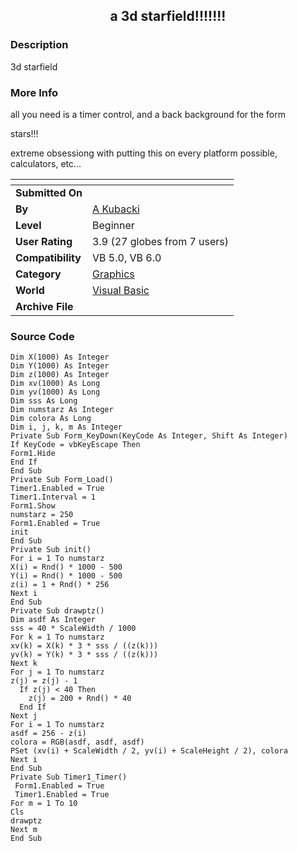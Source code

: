 ﻿<div align="center">

## a 3d starfield\!\!\!\!\!\!\!


</div>

### Description

3d starfield
 
### More Info
 
all you need is a timer control, and a back background for the form

stars!!!

extreme obsessiong with putting this on every platform possible, calculators, etc...


<span>             |<span>
---                |---
**Submitted On**   |
**By**             |[A Kubacki](https://github.com/Planet-Source-Code/PSCIndex/blob/master/ByAuthor/a-kubacki.md)
**Level**          |Beginner
**User Rating**    |3.9 (27 globes from 7 users)
**Compatibility**  |VB 5\.0, VB 6\.0
**Category**       |[Graphics](https://github.com/Planet-Source-Code/PSCIndex/blob/master/ByCategory/graphics__1-46.md)
**World**          |[Visual Basic](https://github.com/Planet-Source-Code/PSCIndex/blob/master/ByWorld/visual-basic.md)
**Archive File**   |[](https://github.com/Planet-Source-Code/a-kubacki-a-3d-starfield__1-34486/archive/master.zip)





### Source Code

```
Dim X(1000) As Integer
Dim Y(1000) As Integer
Dim z(1000) As Integer
Dim xv(1000) As Long
Dim yv(1000) As Long
Dim sss As Long
Dim numstarz As Integer
Dim colora As Long
Dim i, j, k, m As Integer
Private Sub Form_KeyDown(KeyCode As Integer, Shift As Integer)
If KeyCode = vbKeyEscape Then
Form1.Hide
End If
End Sub
Private Sub Form_Load()
Timer1.Enabled = True
Timer1.Interval = 1
Form1.Show
numstarz = 250
Form1.Enabled = True
init
End Sub
Private Sub init()
For i = 1 To numstarz
X(i) = Rnd() * 1000 - 500
Y(i) = Rnd() * 1000 - 500
z(i) = 1 + Rnd() * 256
Next i
End Sub
Private Sub drawptz()
Dim asdf As Integer
sss = 40 * ScaleWidth / 1000
For k = 1 To numstarz
xv(k) = X(k) * 3 * sss / ((z(k)))
yv(k) = Y(k) * 3 * sss / ((z(k)))
Next k
For j = 1 To numstarz
z(j) = z(j) - 1
  If z(j) < 40 Then
    z(j) = 200 + Rnd() * 40
  End If
Next j
For i = 1 To numstarz
asdf = 256 - z(i)
colora = RGB(asdf, asdf, asdf)
PSet (xv(i) + ScaleWidth / 2, yv(i) + ScaleHeight / 2), colora
Next i
End Sub
Private Sub Timer1_Timer()
 Form1.Enabled = True
 Timer1.Enabled = True
For m = 1 To 10
Cls
drawptz
Next m
End Sub
```

